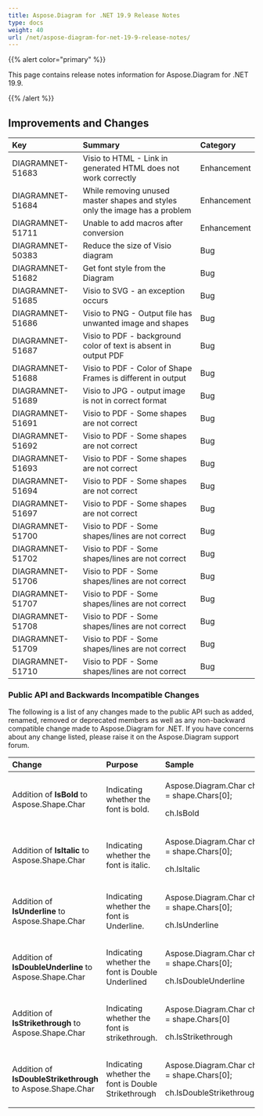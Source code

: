 ```yaml
---
title: Aspose.Diagram for .NET 19.9 Release Notes
type: docs
weight: 40
url: /net/aspose-diagram-for-net-19-9-release-notes/
---
```


{{% alert color="primary" %}} 

This page contains release notes information for Aspose.Diagram for .NET 19.9.

{{% /alert %}} 
## **Improvements and Changes**

|**Key**|**Summary**|**Category**|
| :- | :- | :- |
|DIAGRAMNET-51683|Visio to HTML - Link in generated HTML does not work correctly|Enhancement|
|DIAGRAMNET-51684|While removing unused master shapes and styles only the image has a problem|Enhancement|
|DIAGRAMNET-51711|Unable to add macros after conversion|Enhancement|
|DIAGRAMNET-50383|Reduce the size of Visio diagram|Bug|
|DIAGRAMNET-51682|Get font style from the Diagram|Bug|
|DIAGRAMNET-51685|Visio to SVG - an exception occurs|Bug|
|DIAGRAMNET-51686|Visio to PNG - Output file has unwanted image and shapes|Bug|
|DIAGRAMNET-51687|Visio to PDF - background color of text is absent in output PDF|Bug|
|DIAGRAMNET-51688|Visio to PDF - Color of Shape Frames is different in output|Bug|
|DIAGRAMNET-51689|Visio to JPG - output image is not in correct format|Bug|
|DIAGRAMNET-51691|Visio to PDF - Some shapes are not correct|Bug|
|DIAGRAMNET-51692|Visio to PDF - Some shapes are not correct|Bug|
|DIAGRAMNET-51693|Visio to PDF - Some shapes are not correct|Bug|
|DIAGRAMNET-51694|Visio to PDF - Some shapes are not correct|Bug|
|DIAGRAMNET-51697|Visio to PDF - Some shapes are not correct|Bug|
|DIAGRAMNET-51700|Visio to PDF - Some shapes/lines are not correct|Bug|
|DIAGRAMNET-51702|Visio to PDF - Some shapes/lines are not correct|Bug|
|DIAGRAMNET-51706|Visio to PDF - Some shapes/lines are not correct|Bug|
|DIAGRAMNET-51707|Visio to PDF - Some shapes/lines are not correct|Bug|
|DIAGRAMNET-51708|Visio to PDF - Some shapes/lines are not correct|Bug|
|DIAGRAMNET-51709|Visio to PDF - Some shapes/lines are not correct|Bug|
|DIAGRAMNET-51710|Visio to PDF - Some shapes/lines are not correct|Bug|
### **Public API and Backwards Incompatible Changes**
The following is a list of any changes made to the public API such as added, renamed, removed or deprecated members as well as any non-backward compatible change made to Aspose.Diagram for .NET. If you have concerns about any change listed, please raise it on the Aspose.Diagram support forum.

|**Change**|**Purpose**|**Sample**|
| :- | :- | :- |
|Addition of **IsBold** to Aspose.Shape.Char|Indicating whether the font is bold.|<p>Aspose.Diagram.Char ch = shape.Chars[0];</p><p>ch.IsBold</p>|
|Addition of **IsItalic** to Aspose.Shape.Char|Indicating whether the font is italic.|<p>Aspose.Diagram.Char ch = shape.Chars[0];</p><p>ch.IsItalic</p>|
|Addition of **IsUnderline** to Aspose.Shape.Char|Indicating whether the font is Underline.|<p>Aspose.Diagram.Char ch = shape.Chars[0];</p><p>ch.IsUnderline</p>|
|Addition of **IsDoubleUnderline** to Aspose.Shape.Char|Indicating whether the font is Double Underlined|<p>Aspose.Diagram.Char ch = shape.Chars[0];</p><p>ch.IsDoubleUnderline</p>|
|Addition of **IsStrikethrough** to Aspose.Shape.Char|Indicating whether the font is strikethrough.|<p>Aspose.Diagram.Char ch = shape.Chars[0]</p><p>ch.IsStrikethrough </p>|
|Addition of **IsDoubleStrikethrough** to Aspose.Shape.Char|Indicating whether the font is Double Strikethrough|<p>Aspose.Diagram.Char ch = shape.Chars[0];</p><p>ch.IsDoubleStrikethrough</p>|


